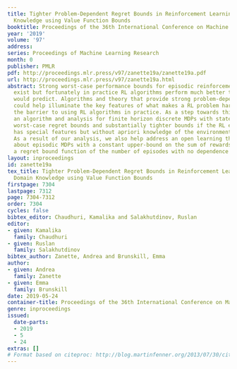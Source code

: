 ```yaml
---
title: Tighter Problem-Dependent Regret Bounds in Reinforcement Learning without Domain
  Knowledge using Value Function Bounds
booktitle: Proceedings of the 36th International Conference on Machine Learning
year: '2019'
volume: '97'
address: 
series: Proceedings of Machine Learning Research
month: 0
publisher: PMLR
pdf: http://proceedings.mlr.press/v97/zanette19a/zanette19a.pdf
url: http://proceedings.mlr.press/v97/zanette19a.html
abstract: Strong worst-case performance bounds for episodic reinforcement learning
  exist but fortunately in practice RL algorithms perform much better than such bounds
  would predict. Algorithms and theory that provide strong problem-dependent bounds
  could help illuminate the key features of what makes a RL problem hard and reduce
  the barrier to using RL algorithms in practice. As a step towards this we derive
  an algorithm and analysis for finite horizon discrete MDPs with state-of-the-art
  worst-case regret bounds and substantially tighter bounds if the RL environment
  has special features but without apriori knowledge of the environment from the algorithm.
  As a result of our analysis, we also help address an open learning theory question \cite{jiang2018open}
  about episodic MDPs with a constant upper-bound on the sum of rewards, providing
  a regret bound function of the number of episodes with no dependence on the horizon.
layout: inproceedings
id: zanette19a
tex_title: Tighter Problem-Dependent Regret Bounds in Reinforcement Learning without
  Domain Knowledge using Value Function Bounds
firstpage: 7304
lastpage: 7312
page: 7304-7312
order: 7304
cycles: false
bibtex_editor: Chaudhuri, Kamalika and Salakhutdinov, Ruslan
editor:
- given: Kamalika
  family: Chaudhuri
- given: Ruslan
  family: Salakhutdinov
bibtex_author: Zanette, Andrea and Brunskill, Emma
author:
- given: Andrea
  family: Zanette
- given: Emma
  family: Brunskill
date: 2019-05-24
container-title: Proceedings of the 36th International Conference on Machine Learning
genre: inproceedings
issued:
  date-parts:
  - 2019
  - 5
  - 24
extras: []
# Format based on citeproc: http://blog.martinfenner.org/2013/07/30/citeproc-yaml-for-bibliographies/
---
```

